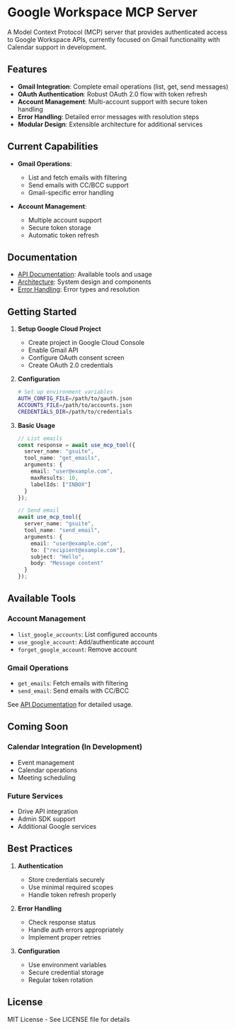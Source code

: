 # Google Workspace MCP Server

A Model Context Protocol (MCP) server that provides authenticated access to Google Workspace APIs, currently focused on Gmail functionality with Calendar support in development.

## Features

- **Gmail Integration**: Complete email operations (list, get, send messages)
- **OAuth Authentication**: Robust OAuth 2.0 flow with token refresh
- **Account Management**: Multi-account support with secure token handling
- **Error Handling**: Detailed error messages with resolution steps
- **Modular Design**: Extensible architecture for additional services

## Current Capabilities

- **Gmail Operations**:
  - List and fetch emails with filtering
  - Send emails with CC/BCC support
  - Gmail-specific error handling

- **Account Management**:
  - Multiple account support
  - Secure token storage
  - Automatic token refresh

## Documentation

- [API Documentation](docs/API.md): Available tools and usage
- [Architecture](ARCHITECTURE.md): System design and components
- [Error Handling](docs/ERRORS.md): Error types and resolution

## Getting Started

1. **Setup Google Cloud Project**
   - Create project in Google Cloud Console
   - Enable Gmail API
   - Configure OAuth consent screen
   - Create OAuth 2.0 credentials

2. **Configuration**
   ```bash
   # Set up environment variables
   AUTH_CONFIG_FILE=/path/to/gauth.json
   ACCOUNTS_FILE=/path/to/accounts.json
   CREDENTIALS_DIR=/path/to/credentials
   ```

3. **Basic Usage**
   ```typescript
   // List emails
   const response = await use_mcp_tool({
     server_name: "gsuite",
     tool_name: "get_emails",
     arguments: {
       email: "user@example.com",
       maxResults: 10,
       labelIds: ["INBOX"]
     }
   });

   // Send email
   await use_mcp_tool({
     server_name: "gsuite",
     tool_name: "send_email",
     arguments: {
       email: "user@example.com",
       to: ["recipient@example.com"],
       subject: "Hello",
       body: "Message content"
     }
   });
   ```

## Available Tools

### Account Management
- `list_google_accounts`: List configured accounts
- `use_google_account`: Add/authenticate account
- `forget_google_account`: Remove account

### Gmail Operations
- `get_emails`: Fetch emails with filtering
- `send_email`: Send emails with CC/BCC

See [API Documentation](docs/API.md) for detailed usage.

## Coming Soon

### Calendar Integration (In Development)
- Event management
- Calendar operations
- Meeting scheduling

### Future Services
- Drive API integration
- Admin SDK support
- Additional Google services

## Best Practices

1. **Authentication**
   - Store credentials securely
   - Use minimal required scopes
   - Handle token refresh properly

2. **Error Handling**
   - Check response status
   - Handle auth errors appropriately
   - Implement proper retries

3. **Configuration**
   - Use environment variables
   - Secure credential storage
   - Regular token rotation

## License

MIT License - See LICENSE file for details
